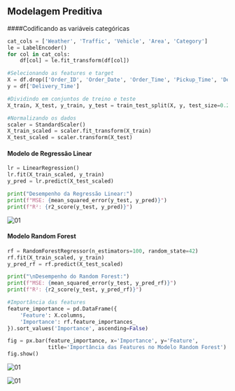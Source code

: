 ## Modelagem Preditiva

####Codificando as variáveis categóricas

```python
cat_cols = ['Weather', 'Traffic', 'Vehicle', 'Area', 'Category']
le = LabelEncoder()
for col in cat_cols:
    df[col] = le.fit_transform(df[col])

#Selecionando as features e target
X = df.drop(['Order_ID', 'Order_Date', 'Order_Time', 'Pickup_Time', 'Delivery_Time'], axis=1)
y = df['Delivery_Time']

#Dividindo em conjuntos de treino e teste
X_train, X_test, y_train, y_test = train_test_split(X, y, test_size=0.2, random_state=42)

#Normalizando os dados
scaler = StandardScaler()
X_train_scaled = scaler.fit_transform(X_train)
X_test_scaled = scaler.transform(X_test)
```

#### Modelo de Regressão Linear

```python
lr = LinearRegression()
lr.fit(X_train_scaled, y_train)
y_pred = lr.predict(X_test_scaled)

print("Desempenho da Regressão Linear:")
print(f"MSE: {mean_squared_error(y_test, y_pred)}")
print(f"R²: {r2_score(y_test, y_pred)}")
```

![01](https://github.com/user-attachments/assets/6a72a092-9054-4a20-8397-333c77d268a9)

#### Modelo Random Forest

```python
rf = RandomForestRegressor(n_estimators=100, random_state=42)
rf.fit(X_train_scaled, y_train)
y_pred_rf = rf.predict(X_test_scaled)

print("\nDesempenho do Random Forest:")
print(f"MSE: {mean_squared_error(y_test, y_pred_rf)}")
print(f"R²: {r2_score(y_test, y_pred_rf)}")

#Importância das features
feature_importance = pd.DataFrame({
    'Feature': X.columns,
    'Importance': rf.feature_importances_
}).sort_values('Importance', ascending=False)

fig = px.bar(feature_importance, x='Importance', y='Feature', 
             title='Importância das Features no Modelo Random Forest')
fig.show()
```

![01](https://github.com/user-attachments/assets/fffbc029-ca0d-4d23-a37b-5271b9f98655)

![01](https://github.com/user-attachments/assets/54445fd9-4a7a-465e-a17a-bc3b21377f64)




